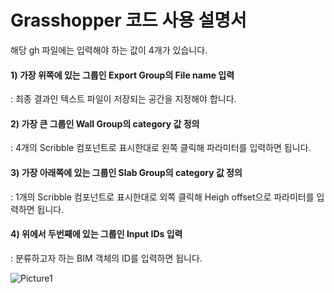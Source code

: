 # Grasshopper 코드 사용 설명서



해당 gh 파일에는 입력해야 하는 값이 4개가 있습니다.


#### 1) 가장 위쪽에 있는 그룹인 Export Group의 File name 입력
: 최종 결과인 텍스트 파일이 저장되는 공간을 지정해야 합니다.

#### 2) 가장 큰 그룹인 Wall Group의 category 값 정의
: 4개의 Scribble 컴포넌트로 표시한대로 왼쪽 클릭해 파라미터를 입력하면 됩니다.

#### 3) 가장 아래쪽에 있는 그룹인 Slab Group의 category 값 정의
: 1개의 Scribble 컴포넌트로 표시한대로 외쪽 클릭해 Heigh offset으로 파라미터를 입력하면 됩니다.

#### 4) 위에서 두번째에 있는 그룹인 Input IDs 입력
: 분류하고자 하는 BIM 객체의 ID를 입력하면 됩니다.


![Picture1](https://user-images.githubusercontent.com/90237040/227117900-2154dc79-4377-4bc0-85e4-e575f6e117d5.png)
